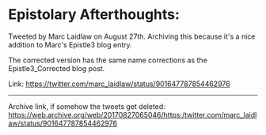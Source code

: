 # Epistolary Afterthoughts:

Tweeted by Marc Laidlaw on August 27th. Archiving this because it's a nice addition to Marc's Epistle3 blog entry.

The corrected version has the same name corrections as the Epistle3_Corrected blog post.


Link: https://twitter.com/marc_laidlaw/status/901647787854462976

---

Archive link, if somehow the tweets get deleted: https://web.archive.org/web/20170827065046/https:/twitter.com/marc_laidlaw/status/901647787854462976
